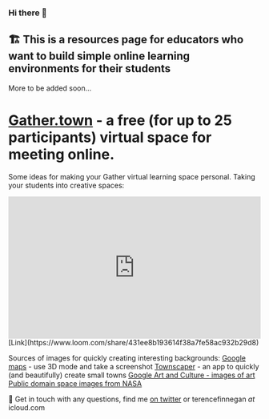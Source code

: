 ### Hi there 👋

<!--
**terencefn/terencefn** is a ✨ _special_ ✨ repository because its `README.md` (this file) appears on your GitHub profile.

-->

## 🏗️ This is a resources page for educators who want to build simple online learning environments for their students

More to be added soon...

# [Gather.town](Gather.town) - a free (for up to 25 participants) virtual space for meeting online.


Some ideas for making your Gather virtual learning space personal. Taking your students into creative spaces: 

<div style="position: relative; padding-bottom: 56.25%; height: 0;"><iframe src="https://www.loom.com/embed/431ee8b193614f38a7fe58ac932b29d8" frameborder="0" webkitallowfullscreen mozallowfullscreen allowfullscreen style="position: absolute; top: 0; left: 0; width: 100%; height: 100%;"></iframe></div>
[Link](https://www.loom.com/share/431ee8b193614f38a7fe58ac932b29d8)

Sources of images for quickly creating interesting backgrounds:
[Google maps](maps.google.com) - use 3D mode and take a screenshot
[Townscaper](https://store.steampowered.com/app/1291340/Townscaper/) - an app to quickly (and beautifully) create small towns
[Google Art and Culture - images of art](https://artsandculture.google.com/category/artist)
[Public domain space images from NASA](https://www.flickr.com/photos/nasacommons)

💬 
Get in touch with any questions, find me [on twitter](twitter.com/terence_fin)
or
terencefinnegan _at_ icloud.com


